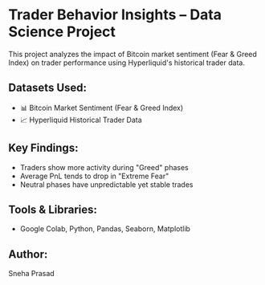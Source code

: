 
# Trader Behavior Insights – Data Science Project

This project analyzes the impact of Bitcoin market sentiment (Fear & Greed Index) on trader performance using Hyperliquid's historical trader data.

## Datasets Used:
- 📊 Bitcoin Market Sentiment (Fear & Greed Index)
- 📈 Hyperliquid Historical Trader Data

## Key Findings:
- Traders show more activity during "Greed" phases
- Average PnL tends to drop in "Extreme Fear"
- Neutral phases have unpredictable yet stable trades

## Tools & Libraries:
- Google Colab, Python, Pandas, Seaborn, Matplotlib

## Author:
Sneha Prasad

